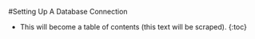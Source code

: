 #Setting Up A Database Connection

* This will become a table of contents (this text will be scraped).
{:toc}